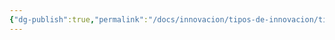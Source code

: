 ```yaml
---
{"dg-publish":true,"permalink":"/docs/innovacion/tipos-de-innovacion/tipos-de-innovacion/","tags":[[["InnBoK"]],[["content"]]]}
---
```

